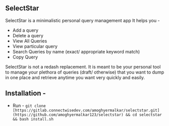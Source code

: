 ## SelectStar
SelectStar is a minimalistic personal query management app
It helps you -
  * Add a query
  * Delete a query
  * View All Queries
  * View particular query
  * Search Queries by name (exact/ appropriate keyword match)
  * Copy Query

SelectStar is not a redash replacement. 
It is meant to be your personal tool to manage your plethora of queries (draft/ otherwise) that you want to dump in one place and retrieve anytime you want very quickly and easily.

## Installation -
- Run - `git clone [https://gitlab.connectwisedev.com/amoghyermalkar/selectstar.git](https://github.com/amoghyermalkar123/selectstar) && cd selectstar
 && bash install.sh`
